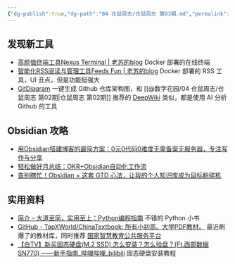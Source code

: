 ```yaml
---
{"dg-publish":true,"dg-path":"04 仓鼠周志/仓鼠周志 第03期.md","permalink":"/04 仓鼠周志/仓鼠周志 第03期/","created":"2025-06-02","updated":"2025-06-03"}
---
```



## 发现新工具

- [高颜值终端工具Nexus Terminal \| 老苏的blog](https://laosu.tech/2025/05/30/%E9%AB%98%E9%A2%9C%E5%80%BC%E7%BB%88%E7%AB%AF%E5%B7%A5%E5%85%B7Nexus%20Terminal/) Docker 部署的在线终端
- [智能化RSS阅读与管理工具Feeds Fun \| 老苏的blog](https://laosu.tech/2025/05/23/%E6%99%BA%E8%83%BD%E5%8C%96RSS%E9%98%85%E8%AF%BB%E4%B8%8E%E7%AE%A1%E7%90%86%E5%B7%A5%E5%85%B7Feeds%20Fun/) Docker 部署的 RSS 工具，UI 丑点，但是功能挺强大
- [GitDiagram](https://gitdiagram.com/) 一键生成 Github 仓库架构图，和 [[@数字花园/04 仓鼠周志/仓鼠周志 第02期\|仓鼠周志 第02期]] 推荐的 [DeepWiki](https://deepwiki.org/) 类似，都是使用 AI 分析 Github 的工具

## Obsidian 攻略

- [用Obsidian搭建博客的最简方案：0元0代码0难度无需备案无服务器，专注写作与分享](https://mp.weixin.qq.com/s/8h5nVDijElaNHsMTziOwPQ)
- [轻松做好月总结：OKR+Obsidian自动化工作流](https://mp.weixin.qq.com/s/ZLPMHFOI8q3uZtxSTfDBfA)
- [告别瞎忙！Obsidian + 这套 GTD 心法，让我的个人知识库成为目标粉碎机](https://mp.weixin.qq.com/s/GUbIRGh0w0dxYH9zaL21fQ)

## 实用资料

- [简介 - 大道至简，实用至上：Python编程指南](https://python.archgrid.xyz/introduce.html) 不错的 Python 小书
- [GitHub - TapXWorld/ChinaTextbook: 所有小初高、大学PDF教材。](https://github.com/TapXWorld/ChinaTextbook) 最近刷爆了的教材库，同时推荐 [国家智慧教育公共服务平台](https://www.smartedu.cn/)
- [【白TV】新买固态硬盘(M.2 SSD) 怎么安装？怎么验盘？(Ft.西部数据 SN770) ——新手指南\_哔哩哔哩\_bilibili](https://www.bilibili.com/video/BV1wT421e7wy/) 固态硬盘安装教程